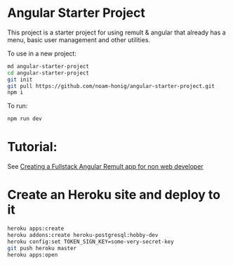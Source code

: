 # Angular Starter Project

This project is a starter project for using remult & angular that already has a menu, basic user management and other utilities.

To use in a new project:
```sh
md angular-starter-project
cd angular-starter-project
git init
git pull https://github.com/noam-honig/angular-starter-project.git
npm i
```

To run:
```sh
npm run dev
```

# Tutorial:
See [Creating a Fullstack Angular Remult app for non web developer](https://github.com/noam-honig/angular-starter-project/wiki/Creating-a-Fullstack-Angular-Remult-app-for-non-web-developer)


# Create an Heroku site and deploy to it
```sh
heroku apps:create 
heroku addons:create heroku-postgresql:hobby-dev
heroku config:set TOKEN_SIGN_KEY=some-very-secret-key
git push heroku master 
heroku apps:open
```
